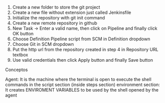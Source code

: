 1. Create a new folder to store the git project
2. Create a new file without extension just called Jenkinsfile
3. Initialize the repository with git init command
4. Create a new remote repository in github
5. New Task -> Enter a valid name, then click on Pipeline and finally click OK button
6. Choose Definition Pipeline script from SCM in Definition dropdown
7. Choose Git in SCM dropdown
8. Put the http url from the repository created in step 4 in Repository URL textbox
9. Use valid credentials then click Apply button and finally Save button

Conceptos

Agent: It is the machine where the terminal is open to execute the shell commands in the script section (inside steps section)
environment section: It creates ENVIROMENT VARIABLES to be used by the shell opened by the agent